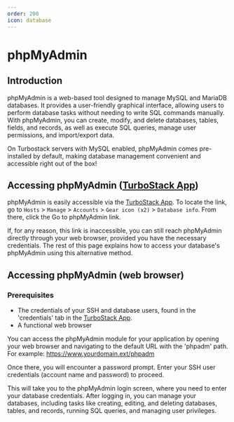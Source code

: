 ```yaml
---
order: 200
icon: database
---
```


# phpMyAdmin

## Introduction

phpMyAdmin is a web-based tool designed to manage MySQL and MariaDB databases. It provides a user-friendly graphical interface, allowing users to perform database tasks without needing to write SQL commands manually. With phpMyAdmin, you can create, modify, and delete databases, tables, fields, and records, as well as execute SQL queries, manage user permissions, and import/export data. 

On Turbostack servers with MySQL enabled, phpMyAdmin comes pre-installed by default, making database management convenient and accessible right out of the box!

## Accessing phpMyAdmin ([TurboStack App](https://my.turbostack.app "TurboStack App"))

phpMyAdmin is easily accessible via the [TurboStack App](https://my.turbostack.app "TurboStack App"). To locate the link, go to `Hosts` > `Manage` > `Accounts` > `Gear icon (x2)` > `Database info`. From there, click the Go to phpMyAdmin link.

If, for any reason, this link is inaccessible, you can still reach phpMyAdmin directly through your web browser, provided you have the necessary credentials. The rest of this page explains how to access your database's phpMyAdmin using this alternative method. 

## Accessing phpMyAdmin (web browser)

### Prerequisites

* The credentials of your SSH and database users, found in the 'credentials' tab in the [TurboStack App](https://my.turbostack.app "TurboStack App").
* A functional web browser

You can access the phpMyAdmin module for your application by opening your web browser and navigating to the default URL with the 'phpadm' path. For example: https://www.yourdomain.ext/phpadm

Once there, you will encounter a password prompt. Enter your SSH user credentials (account name and password) to proceed.

This will take you to the phpMyAdmin login screen, where you need to enter your database credentials. After logging in, you can manage your databases, including tasks like creating, editing, and deleting databases, tables, and records, running SQL queries, and managing user privileges.